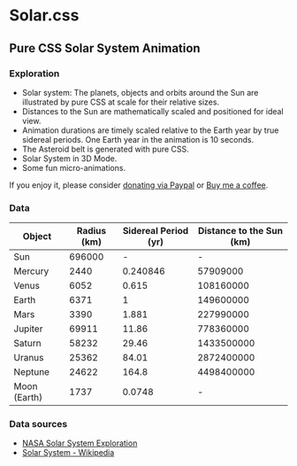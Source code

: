 # Solar.css
## Pure CSS Solar System Animation

### Exploration
- Solar system: The planets, objects and orbits around the Sun are illustrated by pure CSS at scale for their relative sizes.
- Distances to the Sun are mathematically scaled and positioned for ideal view.
- Animation durations are timely scaled relative to the Earth year by true sidereal periods. One Earth year in the animation is 10 seconds.
- The Asteroid belt is generated with pure CSS.
- Solar System in 3D Mode.
- Some fun micro-animations.

If you enjoy it, please consider [donating via Paypal](https://www.paypal.me/picturepan2) or [Buy me a coffee](https://www.buymeacoffee.com/yanzhu).

### Data
|Object       |Radius (km) |Sidereal Period (yr) |Distance to the Sun (km) |
|-------------|------------|---------------------|-------------------------|
|Sun          |696000      |-                    |-                        |
|Mercury      |2440        |0.240846             |57909000                 |
|Venus        |6052        |0.615                |108160000                |
|Earth        |6371        |1                    |149600000                |
|Mars         |3390        |1.881                |227990000                |
|Jupiter      |69911       |11.86                |778360000                |
|Saturn       |58232       |29.46                |1433500000               |
|Uranus       |25362       |84.01                |2872400000               |
|Neptune      |24622       |164.8                |4498400000               |
|Moon (Earth) |1737        |0.0748               |-                        |

### Data sources
- [NASA Solar System Exploration](https://solarsystem.nasa.gov/)
- [Solar System - Wikipedia](https://en.wikipedia.org/wiki/Solar_System)